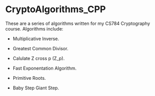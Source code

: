 CryptoAlgorithms_CPP
====================

These are a series of algorithms written for my
CS784 Cryptography course. Algorithms include:

- Multiplicative Inverse.

- Greatest Common Divisor.

- Calulate Z cross p (Z_p).

- Fast Exponentation Algorithm.

- Primitive Roots.

- Baby Step Giant Step.
